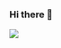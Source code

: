 ### Hi there 👋

<div id="header">
  <img src = "https://media.giphy.com/media/L1R1tvI9svkIWwpVYr/giphy.gif?cid=790b7611hil7l783ohue4isswlr1a3avxdq412ln5sstz3wi&ep=v1_gifs_search&rid=giphy.gif&ct=g">
</div>
